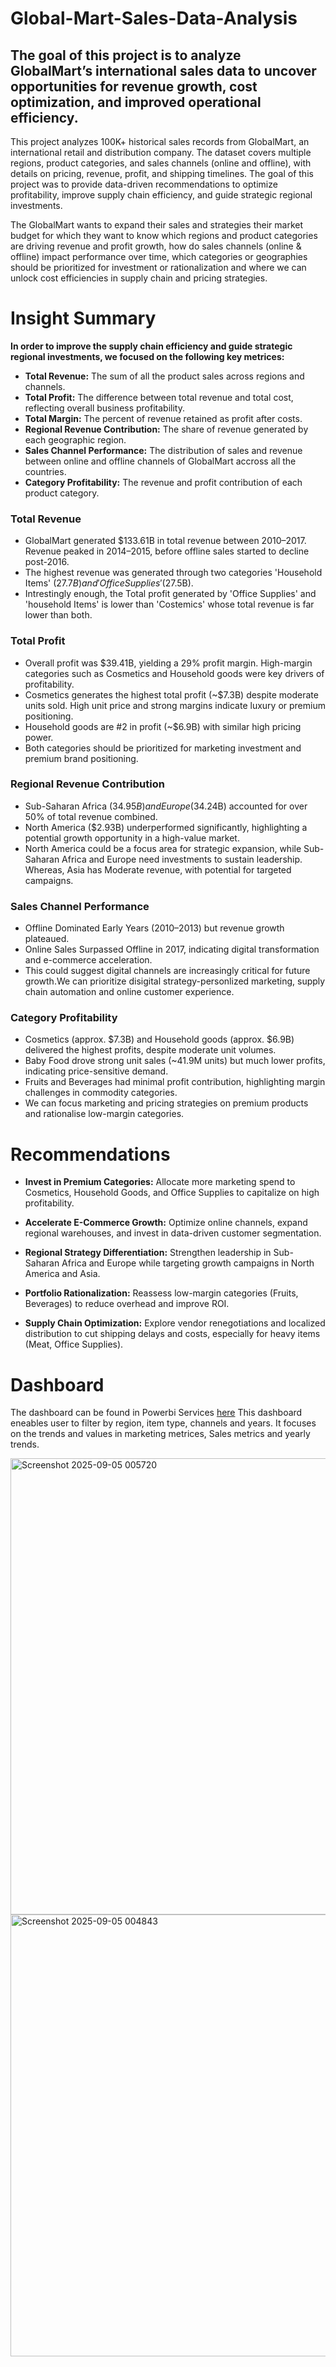 # Global-Mart-Sales-Data-Analysis

## The goal of this project is to analyze GlobalMart’s international sales data to uncover opportunities for revenue growth, cost optimization, and improved operational efficiency. 

This project analyzes 100K+ historical sales records from GlobalMart, an international retail and distribution company. The dataset covers multiple regions, product categories, and sales channels (online and offline), with details on pricing, revenue, profit, and shipping timelines. The goal of this project was to provide data-driven recommendations to optimize profitability, improve supply chain efficiency, and guide strategic regional investments.

The GlobalMart wants to expand their sales and strategies their market budget for which they want to know which regions and product categories are driving revenue and profit growth, how do sales channels (online & offline) impact performance over time, which categories or geographies should be prioritized for investment or rationalization and where we can unlock cost efficiencies in supply chain and pricing strategies.

# Insight Summary
**In order to improve the supply chain efficiency and guide strategic regional investments, we focused on the following key metrices:**

- **Total Revenue:** The sum of all the product sales across regions and channels.
- **Total Profit:** The difference between total revenue and total cost, reflecting overall business profitability.
- **Total Margin:** The percent of revenue retained as profit after costs.
- **Regional Revenue Contribution:** The share of revenue generated by each geographic region.
- **Sales Channel Performance:** The distribution of sales and revenue between online and offline channels of GlobalMart accross all the countries.
- **Category Profitability:** The revenue and profit contribution of each product category.

### Total Revenue
- GlobalMart generated $133.61B in total revenue between 2010–2017. Revenue peaked in 2014–2015, before offline sales started to decline post-2016.
- The highest revenue was generated through two categories 'Household Items' ($27.7B)and 'Office Supplies' ($27.5B).
- Intrestingly enough, the Total profit generated by 'Office Supplies' and 'household Items' is lower than 'Costemics' whose total revenue is far lower than both.

### Total Profit
- Overall profit was $39.41B, yielding a 29% profit margin. High-margin categories such as Cosmetics and Household goods were key drivers of profitability.
- Cosmetics generates the highest total profit (~$7.3B) despite moderate units sold. High unit price and strong margins indicate luxury or premium positioning.
- Household goods are #2 in profit (~$6.9B) with similar high pricing power.
- Both categories should be prioritized for marketing investment and premium brand positioning.
  
### Regional Revenue Contribution
- Sub-Saharan Africa ($34.95B) and Europe ($34.24B) accounted for over 50% of total revenue combined.
- North America ($2.93B) underperformed significantly, highlighting a potential growth opportunity in a high-value market.
- North America could be a focus area for strategic expansion, while Sub-Saharan Africa and Europe need investments to sustain leadership. Whereas, Asia has Moderate revenue, with potential for targeted campaigns.

### Sales Channel Performance
- Offline Dominated Early Years (2010–2013) but revenue growth plateaued.
- Online Sales Surpassed Offline in 2017, indicating digital transformation and e-commerce acceleration.
- This could suggest digital channels are increasingly critical for future growth.We can prioritize disigital strategy-personlized marketing, supply chain automation and online customer experience.

### Category Profitability
- Cosmetics (approx. $7.3B) and Household goods (approx. $6.9B) delivered the highest profits, despite moderate unit volumes.
- Baby Food drove strong unit sales (~41.9M units) but much lower profits, indicating price-sensitive demand.
- Fruits and Beverages had minimal profit contribution, highlighting margin challenges in commodity categories.
- We can focus marketing and pricing strategies on premium products and rationalise low-margin categories.

# Recommendations

- **Invest in Premium Categories:** Allocate more marketing spend to Cosmetics, Household Goods, and Office Supplies to capitalize on high profitability.

- **Accelerate E-Commerce Growth:** Optimize online channels, expand regional warehouses, and invest in data-driven customer segmentation.

- **Regional Strategy Differentiation:** Strengthen leadership in Sub-Saharan Africa and Europe while targeting growth campaigns in North America and Asia.

- **Portfolio Rationalization:** Reassess low-margin categories (Fruits, Beverages) to reduce overhead and improve ROI.

- **Supply Chain Optimization:** Explore vendor renegotiations and localized distribution to cut shipping delays and costs, especially for heavy items (Meat, Office Supplies).

# Dashboard
The dashboard can be found in Powerbi Services [here](https://app.powerbi.com/groups/me/reports/bb110194-463e-41ce-9747-79b676265e3a/79419c70351ac850e900?experience=power-bi) This dashboard eneables user to filter by region, item type, channels and years. It focuses on the trends and values in marketing metrices, Sales metrics and yearly trends.

<img width="1312" height="730" alt="Screenshot 2025-09-05 005720" src="https://github.com/user-attachments/assets/c2650fec-6793-4cca-bc87-3c8f3b5f42f6" />

<img width="1228" height="707" alt="Screenshot 2025-09-05 004843" src="https://github.com/user-attachments/assets/8d191068-7bae-451e-94cf-88009f10e553" />

